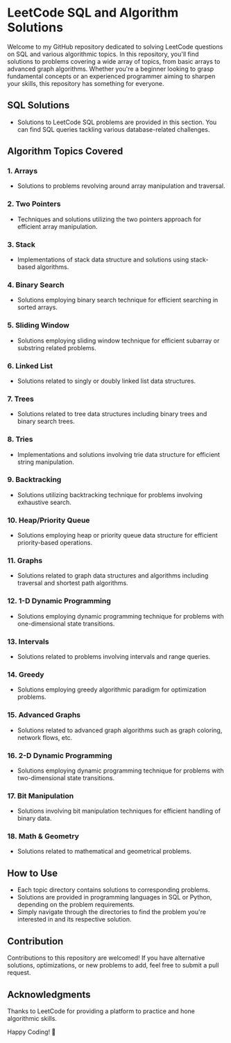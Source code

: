 # LeetCode SQL and Algorithm Solutions

Welcome to my GitHub repository dedicated to solving LeetCode questions on SQL and various algorithmic topics. In this repository, you'll find solutions to problems covering a wide array of topics, from basic arrays to advanced graph algorithms. Whether you're a beginner looking to grasp fundamental concepts or an experienced programmer aiming to sharpen your skills, this repository has something for everyone.

## SQL Solutions
- Solutions to LeetCode SQL problems are provided in this section. You can find SQL queries tackling various database-related challenges.

## Algorithm Topics Covered
### 1. Arrays
- Solutions to problems revolving around array manipulation and traversal.

### 2. Two Pointers
- Techniques and solutions utilizing the two pointers approach for efficient array manipulation.

### 3. Stack
- Implementations of stack data structure and solutions using stack-based algorithms.

### 4. Binary Search
- Solutions employing binary search technique for efficient searching in sorted arrays.

### 5. Sliding Window
- Solutions employing sliding window technique for efficient subarray or substring related problems.

### 6. Linked List
- Solutions related to singly or doubly linked list data structures.

### 7. Trees
- Solutions related to tree data structures including binary trees and binary search trees.

### 8. Tries
- Implementations and solutions involving trie data structure for efficient string manipulation.

### 9. Backtracking
- Solutions utilizing backtracking technique for problems involving exhaustive search.

### 10. Heap/Priority Queue
- Solutions employing heap or priority queue data structure for efficient priority-based operations.

### 11. Graphs
- Solutions related to graph data structures and algorithms including traversal and shortest path algorithms.

### 12. 1-D Dynamic Programming
- Solutions employing dynamic programming technique for problems with one-dimensional state transitions.

### 13. Intervals
- Solutions related to problems involving intervals and range queries.

### 14. Greedy
- Solutions employing greedy algorithmic paradigm for optimization problems.

### 15. Advanced Graphs
- Solutions related to advanced graph algorithms such as graph coloring, network flows, etc.

### 16. 2-D Dynamic Programming
- Solutions employing dynamic programming technique for problems with two-dimensional state transitions.

### 17. Bit Manipulation
- Solutions involving bit manipulation techniques for efficient handling of binary data.

### 18. Math & Geometry
- Solutions related to mathematical and geometrical problems.

## How to Use
- Each topic directory contains solutions to corresponding problems.
- Solutions are provided in programming languages in SQL or Python, depending on the problem requirements.
- Simply navigate through the directories to find the problem you're interested in and its respective solution.

## Contribution
Contributions to this repository are welcomed! If you have alternative solutions, optimizations, or new problems to add, feel free to submit a pull request.

## Acknowledgments
Thanks to LeetCode for providing a platform to practice and hone algorithmic skills.

Happy Coding! 🚀
